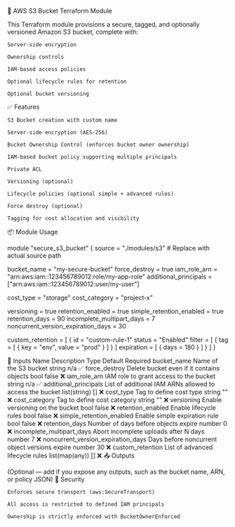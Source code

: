 🚀 AWS S3 Bucket Terraform Module

This Terraform module provisions a secure, tagged, and optionally versioned Amazon S3 bucket, complete with:

    Server-side encryption

    Ownership controls

    IAM-based access policies

    Optional lifecycle rules for retention

    Optional bucket versioning

✅ Features

    S3 Bucket creation with custom name

    Server-side encryption (AES-256)

    Bucket Ownership Control (enforces bucket owner ownership)

    IAM-based bucket policy supporting multiple principals

    Private ACL

    Versioning (optional)

    Lifecycle policies (optional simple + advanced rules)

    Force destroy (optional)

    Tagging for cost allocation and visibility

📦 Module Usage

module "secure_s3_bucket" {
  source = "./modules/s3" # Replace with actual source path

  bucket_name                     = "my-secure-bucket"
  force_destroy                   = true
  iam_role_arn                    = "arn:aws:iam::123456789012:role/my-app-role"
  additional_principals           = ["arn:aws:iam::123456789012:user/my-user"]

  cost_type                       = "storage"
  cost_category                   = "project-x"

  versioning                     = true
  retention_enabled              = true
  simple_retention_enabled       = true
  retention_days                 = 90
  incomplete_multipart_days      = 7
  noncurrent_version_expiration_days = 30

  custom_retention = [
    {
      id     = "custom-rule-1"
      status = "Enabled"
      filter = [
        {
          tag = [
            { key = "env", value = "prod" }
          ]
        }
      ]
      expiration = [
        { days = 180 }
      ]
    }
  ]
}

📘 Inputs
Name	Description	Type	Default	Required
bucket_name	Name of the S3 bucket	string	n/a	✅
force_destroy	Delete bucket even if it contains objects	bool	false	❌
iam_role_arn	IAM role to grant access to the bucket	string	n/a	✅
additional_principals	List of additional IAM ARNs allowed to access the bucket	list(string)	[]	❌
cost_type	Tag to define cost type	string	""	❌
cost_category	Tag to define cost category	string	""	❌
versioning	Enable versioning on the bucket	bool	false	❌
retention_enabled	Enable lifecycle rules	bool	false	❌
simple_retention_enabled	Enable simple expiration rule	bool	false	❌
retention_days	Number of days before objects expire	number	0	❌
incomplete_multipart_days	Abort incomplete uploads after N days	number	7	❌
noncurrent_version_expiration_days	Days before noncurrent object versions expire	number	30	❌
custom_retention	List of advanced lifecycle rules	list(map(any))	[]	❌
📤 Outputs

(Optional — add if you expose any outputs, such as the bucket name, ARN, or policy JSON)
🔐 Security

    Enforces secure transport (aws:SecureTransport)

    All access is restricted to defined IAM principals

    Ownership is strictly enforced with BucketOwnerEnforced